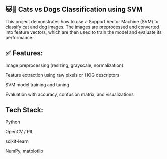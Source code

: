 ## 🐱🐶 Cats vs Dogs Classification using SVM
This project demonstrates how to use a Support Vector Machine (SVM) to classify cat and dog images. The images are preprocessed and converted into feature vectors, which are then used to train the model and evaluate its performance.

## ✅ Features:
Image preprocessing (resizing, grayscale, normalization)

Feature extraction using raw pixels or HOG descriptors

SVM model training and tuning

Evaluation with accuracy, confusion matrix, and visualizations

## Tech Stack:
Python

OpenCV / PIL

scikit-learn

NumPy, matplotlib
